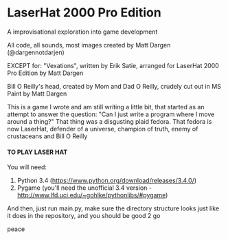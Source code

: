 LaserHat 2000 Pro Edition
============

A improvisational exploration into game development

All code, all sounds, most images created by Matt Dargen (@dargennotdarjen)

EXCEPT for:
  "Vexations", written by Erik Satie,
    arranged for LaserHat 2000 Pro Edition by Matt Dargen
    
  Bill O Reilly's head, created by Mom and Dad O Reilly,
    crudely cut out in MS Paint by Matt Dargen


This is a game I wrote and am still writing a little bit,
that started as an attempt to answer the question:
"Can I just write a program where I move around a thing?"
That thing was a disgusting plaid fedora.  That fedora is now LaserHat,
defender of a universe, champion of truth,
enemy of crustaceans and Bill O Reilly


#### TO PLAY LASER HAT ####
You will need:

1. Python 3.4 (https://www.python.org/download/releases/3.4.0/)
2. Pygame (you'll need the unofficial 3.4 version - http://www.lfd.uci.edu/~gohlke/pythonlibs/#pygame)

And then, just run main.py,
make sure the directory structure looks just like it does in the repository,
and you should be good 2 go

peace
